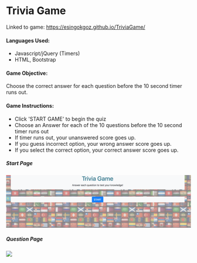 # Trivia Game

Linked to game: https://esingokgoz.github.io/TriviaGame/

#### Languages Used:
- Javascript/jQuery (Timers)
- HTML, Bootstrap

#### Game Objective:
Choose the correct answer for each question before the 10 second timer runs out.

#### Game Instructions:
- Click 'START GAME' to begin the quiz
- Choose an Answer for each of the 10 questions before the 10 second timer runs out 
- If timer runs out, your unanswered score goes up. 
- If you guess incorrect option, your wrong answer score goes up. 
- If you select the correct option, your correct answer score goes up.

##### Start Page
<img width="1158"  src="https://github.com/esingokgoz/TriviaGame/blob/master/assets/images/startpage.png">


##### Question Page
<img width="1158"  src="https://github.com/esingokgoz/TriviaGame/blob/master/assets/images/questionpage.png">
